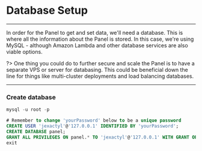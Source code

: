 # Database Setup
***
In order for the Panel to get and set data, we'll need a database.
This is where all the information about the Panel is stored.
In this case, we're using MySQL - although Amazon Lambda and other
database services are also viable options. 

?>
One thing you could do to further secure and scale the Panel is to have a 
separate VPS or server for databasing. This could be beneficial down the 
line for things like multi-cluster deployments and load balancing databases.

***
### Create database
```sql
mysql -u root -p

# Remember to change 'yourPassword' below to be a unique password
CREATE USER 'jexactyl'@'127.0.0.1' IDENTIFIED BY 'yourPassword';
CREATE DATABASE panel;
GRANT ALL PRIVILEGES ON panel.* TO 'jexactyl'@'127.0.0.1' WITH GRANT OPTION;
exit
```